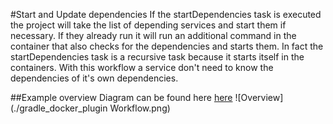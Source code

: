 #Start and Update dependencies
If the startDependencies task is executed the project will take the list of depending services and start them if necessary. If they already run it will run an additional command in the container that also checks for the dependencies and starts them. In fact the startDependencies task  is a recursive task because it starts itself in the containers. With this workflow a service don't need to know the dependencies of it's own dependencies.

##Example overview
Diagram can be found here [here](https://drive.draw.io/?#G0B5FY58Y9xmVVejBIVVk2WXYyQjQ)
![Overview](./gradle_docker_plugin Workflow.png)